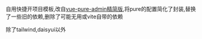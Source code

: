 自用快捷开项目模板,改自[vue-pure-admin精简版](https://github.com/pure-admin/pure-admin-thin),将pure的配置简化了封装,替换了一些旧的依赖,删除了可能无用或vite自带的依赖

除了tailwind,daisyui以外
